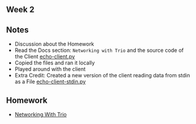 Week 2
--------------

## Notes
- Discussion about the Homework
- Read the Docs section: `Networking with Trio` and the source code of the Client [echo-client.py](./echo-client.py)
- Copied the files and ran it locally
- Played around with the client
- Extra Credit: Created a new version of the client reading data from stdin as a File [echo-client-stdin.py](./echo-client-stdin.py)

## Homework

- [Networking With Trio](https://trio.readthedocs.io/en/stable/tutorial.html#networking-with-trio)
